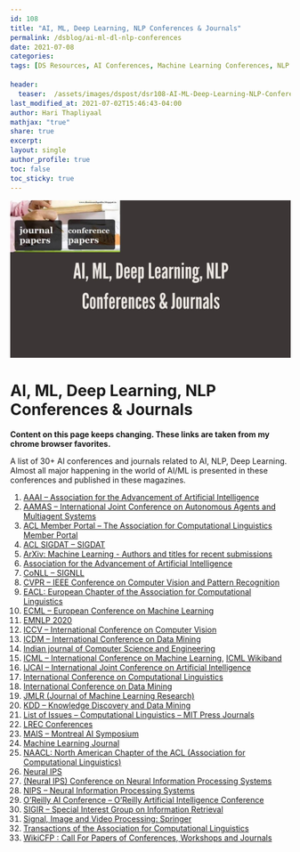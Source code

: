 ```yaml
---
id: 108    
title: "AI, ML, Deep Learning, NLP Conferences & Journals"
permalink: /dsblog/ai-ml-dl-nlp-conferences
date: 2021-07-08
categories:
tags: [DS Resources, AI Conferences, Machine Learning Conferences, NLP Conferences, Deep Learning Conferences]

header:
  teaser:  /assets/images/dspost/dsr108-AI-ML-Deep-Learning-NLP-Conferences-Journals.jpg
last_modified_at: 2021-07-02T15:46:43-04:00
author: Hari Thapliyaal   
mathjax: "true"
share: true
excerpt:   
layout: single   
author_profile: true   
toc: false   
toc_sticky: true
---
```


![AI, ML, Deep Learning, NLP Conferences & Journals](/assets/images/dspost/dsr108-AI-ML-Deep-Learning-NLP-Conferences-Journals.jpg)   

# AI, ML, Deep Learning, NLP Conferences & Journals   

**Content on this page keeps changing. These links are taken from my chrome browser favorites.**
   
A list of 30+ AI conferences and journals related to AI, NLP, Deep Learning. Almost all major happening in the world of AI/ML is presented in these conferences and published in these magazines.
   
1. [AAAI – Association for the Advancement of Artificial Intelligence](https://www.aaai.org/)
2. [AAMAS – International Joint Conference on Autonomous Agents and Multiagent Systems](https://celweb.vuse.vanderbilt.edu/aamas18/)
3. [ACL Member Portal – The Association for Computational Linguistics Member Portal](https://www.aclweb.org/portal/)
4. [ACL SIGDAT – SIGDAT](https://sigdat.org/)
5. [ArXiv: Machine Learning -
Authors and titles for recent submissions](https://arxiv.org/list/cs.LG/recent)
6. [Association for the Advancement of Artificial Intelligence](https://www.aaai.org/)
7. [CoNLL – SIGNLL](https://www.signll.org/conll/)
8. [CVPR – IEEE Conference on Computer Vision and Pattern Recognition](https://cvpr2018.thecvf.com/)
9. [EACL: European Chapter of the Association for Computational Linguistics](https://eacl.org/)
10. [ECML – European Conference on Machine Learning](https://www.ecmlpkdd2018.org/)
11. [EMNLP 2020](https://2020.emnlp.org/)
12. [ICCV – International Conference on Computer Vision](https://iccv2017.thecvf.com/)
13. [ICDM – International Conference on Data Mining](https://www.waset.org/conference/2018/07/istanbul/ICDM)
14. [Indian journal of Computer Science and Engineering](https://www.ijcse.com/aim-and-scope.html)
15. [ICML – International Conference on Machine Learning](https://icml.cc/), [ICML Wikiband](https://www.wikiwand.com/en/International_Conference_on_Machine_Learning)
16. [IJCAI – International Joint Conference on Artificial Intelligence](https://www.ijcai-18.org/)
17. [International Conference on Computational Linguistics](https://www.degruyter.com/view/journals/stuf/18/1-6/article-p589.xml)
18. [International Conference on Data Mining](https://www.wikicfp.com/cfp/servlet/event.showcfp?eventid=98130&copyownerid=52097)
19. [JMLR (Journal of Machine Learning Research)](https://www.wikiwand.com/en/Journal_of_Machine_Learning_Research)
20. [KDD – Knowledge Discovery and Data Mining](https://www.kdd.org/kdd2018/)
21. [List of Issues – Computational Linguistics – MIT Press Journals](https://www.mitpressjournals.org/loi/coli)
22. [LREC Conferences](https://lrec-conf.org/)
23. [MAIS – Montreal AI Symposium](https://montrealaisymposium.wordpress.com/)
24. [Machine Learning Journal](https://www.wikiwand.com/en/Machine_Learning_(journal))
25. [NAACL: North American Chapter of the ACL (Association for Computational Linguistics)](https://naacl.org/)
26. [Neural IPS](https://nips.cc/)
27. [(Neural IPS) Conference on Neural Information Processing Systems](https://www.wikiwand.com/en/Conference_on_Neural_Information_Processing_Systems)
28. [NIPS – Neural Information Processing Systems](https://nips.cc/Conferences/2018)
29. [O’Reilly AI Conference – O’Reilly Artificial Intelligence Conference](https://conferences.oreilly.com/artificial-intelligence/ai-ny)
30. [SIGIR – Special Interest Group on Information Retrieval](https://sigir.org/)
31. [Signal, Image and Video Processing: Springer](https://link.springer.com/journal/11760/volumes-and-issues)
32. [Transactions of the Association for Computational Linguistics](https://transacl.org/index.php/tacl/issue/view/17)
33. [WikiCFP : Call For Papers of Conferences, Workshops and Journals](https://www.wikicfp.com/cfp/)
